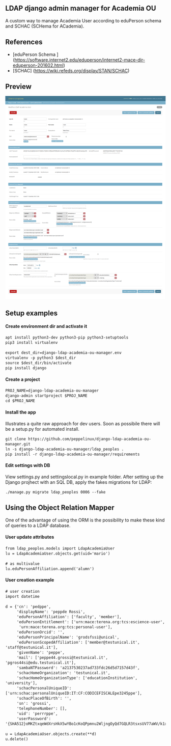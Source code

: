 LDAP django admin manager for Academia OU
-----------------------------------------
A custom way to manage Academia User according to eduPerson schema and
SCHAC (SCHema for ACademia).

References
----------

- [eduPerson Schema  ] (https://software.internet2.edu/eduperson/internet2-mace-dir-eduperson-201602.html)
- [SCHAC] (https://wiki.refeds.org/display/STAN/SCHAC)

Preview
-------

![Alt text](img/preview.png)

Setup examples
--------------

#### Create environment dir and activate it
````
apt install python3-dev python3-pip python3-setuptools
pip3 install virtualenv

export dest_dir=django-ldap-academia-ou-manager.env
virtualenv -p python3 $dest_dir
source $dest_dir/bin/activate
pip install django
````

#### Create a project
````
PROJ_NAME=django-ldap-academia-ou-manager
django-admin startproject $PROJ_NAME
cd $PROJ_NAME
````

#### Install the app
Illustrates a quite raw approach for dev users.
Soon as possibile there will be a setup.py for automated install.
````
git clone https://github.com/peppelinux/django-ldap-academia-ou-manager.git
ln -s django-ldap-academia-ou-manager/ldap_peoples .
pip install -r django-ldap-academia-ou-manager/requirements
````

#### Edit settings with DB
View settings.py and settingslocal.py in example folder.
After setting up the Django projhect with an SQL DB, apply the
fakes migrations for LDAP:
````
./manage.py migrate ldap_peoples 0006 --fake
````

Using the Object Relation Mapper
--------------------------------
One of the advantage of using the ORM is the possibility to make these kind of queries
to a LDAP database.

#### User update attributes
````
from ldap_peoples.models import LdapAcademiaUser
lu = LdapAcademiaUser.objects.get(uid='mario')

# as multivalue
lu.eduPersonAffiliation.append('alumn')
````

#### User creation example
````
# user creation
import datetime

d = {'cn': 'pedppe',
     'displayName': 'peppde Rossi',
     'eduPersonAffiliation': ['faculty', 'member'],
     'eduPersonEntitlement': ['urn:mace:terena.org:tcs:escience-user',
      'urn:mace:terena.org:tcs:personal-user'],
     'eduPersonOrcid': '',
     'eduPersonPrincipalName': 'grodsfssi@unical',
     'eduPersonScopedAffiliation': ['member@testunical.it', 'staff@testunical.it'],
     'givenName': 'peppe',
     'mail': ['peppe44.grossi@testunical.it', 'pgros44si@edu.testunical.it'],
     'sambaNTPassword': 'a2137530237ad733fdc26d5d7157d43f',
     'schacHomeOrganization': 'testunical.it',
     'schacHomeOrganizationType': ['educationInstitution', 'university'],
     'schacPersonalUniqueID': ['urn:schac:personalUniqueID:IT:CF:CODICEFISCALEpe3245ppe'],
     'schacPlaceOfBirth': '',
     'sn': 'grossi',
     'telephoneNumber': [],
     'uid': 'perrrppe',
     'userPassword': '{SHA512}oMKZtxqeWdXrsHkX5wYBo1cKoQPpmnu2WljngOyQd7GQLR3tsxsUV77aWV/k1x13m2ypytR2JmzAdZDjHYSyBg=='}

u = LdapAcademiaUser.objects.create(**d)
u.delete()
````
